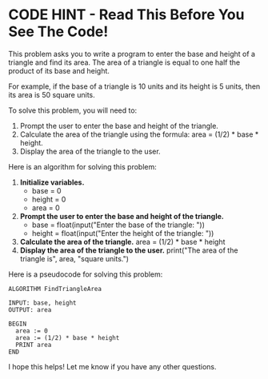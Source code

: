 # CODE HINT - Read This Before You See The Code!

This problem asks you to write a program to enter the base and height of a triangle and find its area. The area of a triangle is equal to one half the product of its base and height.

For example, if the base of a triangle is 10 units and its height is 5 units, then its area is 50 square units.

To solve this problem, you will need to:

1. Prompt the user to enter the base and height of the triangle.
2. Calculate the area of the triangle using the formula: area = (1/2) * base * height.
3. Display the area of the triangle to the user.

Here is an algorithm for solving this problem:

1. **Initialize variables.**
    * base = 0
    * height = 0
    * area = 0
2. **Prompt the user to enter the base and height of the triangle.**
    * base = float(input("Enter the base of the triangle: "))
    * height = float(input("Enter the height of the triangle: "))
3. **Calculate the area of the triangle.**
    area = (1/2) * base * height
4. **Display the area of the triangle to the user.**
    print("The area of the triangle is", area, "square units.")

Here is a pseudocode for solving this problem:

```
ALGORITHM FindTriangleArea

INPUT: base, height
OUTPUT: area

BEGIN
  area := 0
  area := (1/2) * base * height
  PRINT area
END
```

I hope this helps! Let me know if you have any other questions.